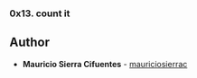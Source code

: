 ### 0x13. count it
## Author
* **Mauricio Sierra Cifuentes** - [mauriciosierrac](https://github.com/mauriciosierrac)
